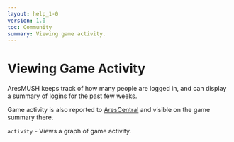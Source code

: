 ```yaml
---
layout: help_1-0
version: 1.0
toc: Community
summary: Viewing game activity.
---
```

# Viewing Game Activity

AresMUSH keeps track of how many people are logged in, and can display a summary of logins for the past few weeks.

Game activity is also reported to [AresCentral](http://arescentral.aresmush.com) and visible on the game summary there.

`activity` - Views a graph of game activity.